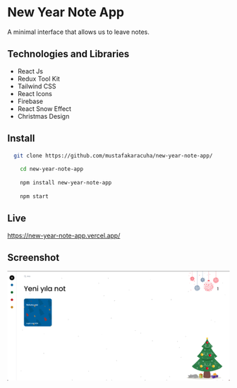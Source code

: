 
# New Year Note App

A minimal interface that allows us to leave notes.


## Technologies and Libraries

- React Js
- Redux Tool Kit
- Tailwind CSS
- React Icons
- Firebase
- React Snow Effect
- Christmas Design



  
## Install 

```bash 
  git clone https://github.com/mustafakaracuha/new-year-note-app/
```
```bash 
    cd new-year-note-app
```
```bash 
    npm install new-year-note-app
```
```bash 
    npm start
```


    
## Live
https://new-year-note-app.vercel.app/

  
## Screenshot

![Uygulama Ekran Görüntüsü](https://github.com/mustafakaracuha/new-year-note-app/blob/master/src/assets/images/screenshots/3.png)


  